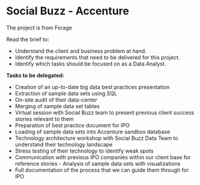 # Social Buzz - Accenture
The project is from Forage 

Read the brief to:
- Understand the client and business problem at hand.
- Identify the requirements that need to be delivered for this project.
- Identify which tasks should be focused on as a Data Analyst.

**Tasks to be delegated:**

- Creation of an up-to-date big data best practices presentation
- Extraction of sample data sets using SQL
- On-site audit of their data-center
- Merging of sample data set tables
- Virtual session with Social Buzz team to present previous client success stories relevant to them
- Preparation of best practice document for IPO
- Loading of sample data sets into Accenture sandbox database
- Technology architecture workshop with Social Buzz Data Team to understand their technology landscape
- Stress testing of their technology to identify weak spots
- Communication with previous IPO companies within our client base for reference stories - Analysis of sample data sets with visualizations
- Full documentation of the process that we can guide them through for IPO
